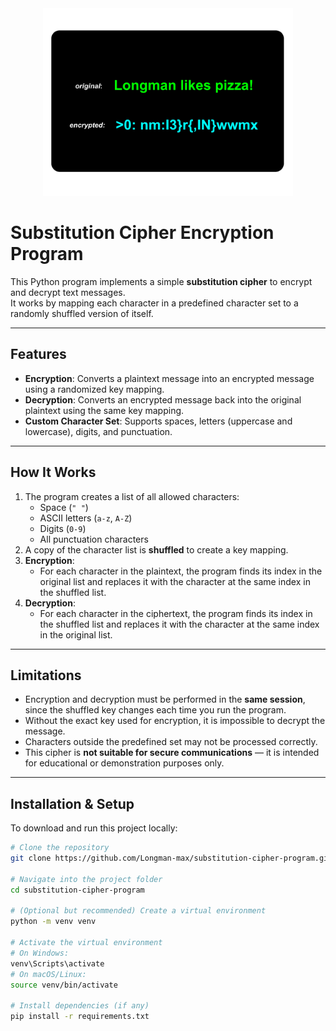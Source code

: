 <div style="text-align: center; margin-bottom: 10px;">
  <img src="sample/sample.png" alt="Substitution Cipher Flow" style="max-width: 400px;" />
</div>

# Substitution Cipher Encryption Program

This Python program implements a simple **substitution cipher** to encrypt and decrypt text messages.  
It works by mapping each character in a predefined character set to a randomly shuffled version of itself.

---

## Features
- **Encryption**: Converts a plaintext message into an encrypted message using a randomized key mapping.
- **Decryption**: Converts an encrypted message back into the original plaintext using the same key mapping.
- **Custom Character Set**: Supports spaces, letters (uppercase and lowercase), digits, and punctuation.

---

## How It Works
1. The program creates a list of all allowed characters:
   - Space (`" "`)
   - ASCII letters (`a-z`, `A-Z`)
   - Digits (`0-9`)
   - All punctuation characters
2. A copy of the character list is **shuffled** to create a key mapping.
3. **Encryption**:  
   - For each character in the plaintext, the program finds its index in the original list and replaces it with the character at the same index in the shuffled list.
4. **Decryption**:  
   - For each character in the ciphertext, the program finds its index in the shuffled list and replaces it with the character at the same index in the original list.

---

## Limitations
- Encryption and decryption must be performed in the **same session**, since the shuffled key changes each time you run the program.
- Without the exact key used for encryption, it is impossible to decrypt the message.
- Characters outside the predefined set may not be processed correctly.
- This cipher is **not suitable for secure communications** — it is intended for educational or demonstration purposes only.

---

## Installation & Setup

To download and run this project locally:

```bash
# Clone the repository
git clone https://github.com/Longman-max/substitution-cipher-program.git

# Navigate into the project folder
cd substitution-cipher-program

# (Optional but recommended) Create a virtual environment
python -m venv venv

# Activate the virtual environment
# On Windows:
venv\Scripts\activate
# On macOS/Linux:
source venv/bin/activate

# Install dependencies (if any)
pip install -r requirements.txt
